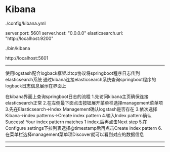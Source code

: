 # Kibana





./config/kibana.yml

server.port: 5601
server.host: "0.0.0.0"
elasticsearch.url: "http://localhost:9200"

./bin/kibana

http://localhost:5601

--------------------------------------------------------------------------------------------------

使用logstash配合logback框架以tcp协议将springboot程序日志传到elasticsearch系统
通过kibana连接elasticsearch系统查询springboot程序的logback日志信息展示在界面上

在kibana界面上查询springboot日志的流程
1.先访问kibana主页确保连接elasticsearch正常
2.在左侧最下面点击按钮展开菜单栏选择management菜单项
3.先在Elasticsearch->Index Management确认logstash是否存在
3.依次选择Kibana->index patterns->Create index pattern
4.输入Index pattern确认Success! Your index pattern matches 1 index.后再点击Next step
5.在Configure settings下拉列表选择@timestamp后再点击Create index pattern
6.在菜单栏选择management菜单项Discover就可以看到对应的数据信息



--------------------------------------------------------------------------------------------------



--------------------------------------------------------------------------------------------------
